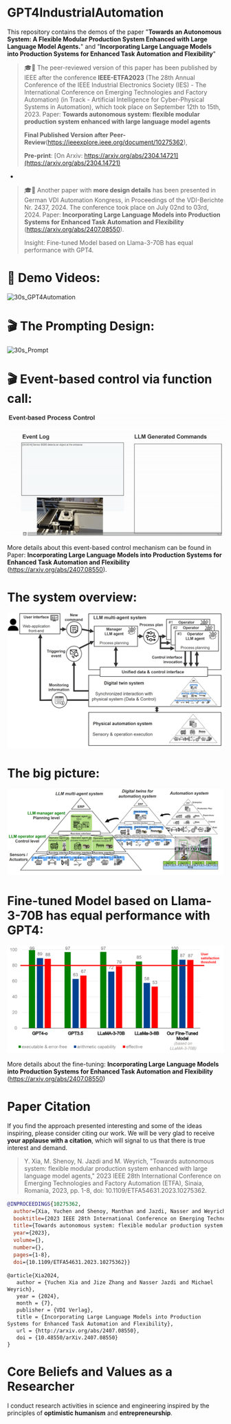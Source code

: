 # GPT4IndustrialAutomation 

This repository contains the demos of the paper "**Towards an Autonomous System: A Flexible Modular Production System Enhanced with Large Language Model Agents.**" and "**Incorporating Large Language Models into Production Systems for Enhanced Task Automation and Flexibility**"

> :mortar_board::page_facing_up: The peer-reviewed version of this paper has been published by IEEE after the conference **IEEE-ETFA2023** (The 28th Annual Conference of the IEEE Industrial Electronics Society (IES) - The International Conference on Emerging Technologies and Factory Automation) (in Track - Artificial Intelligence for Cyber-Physical Systems in Automation), which took place on September 12th to 15th, 2023. Paper: **Towards autonomous system: flexible modular production system enhanced with large language model agents**
> 
> **Final Published Version after Peer-Review**(https://ieeexplore.ieee.org/document/10275362),
> 
> **Pre-print**: [On Arxiv: https://arxiv.org/abs/2304.14721](https://arxiv.org/abs/2304.14721)

-

> :mortar_board::page_facing_up: Another paper with **more design details** has been presented in German VDI Automation Kongress, in Proceedings of the VDI-Berichte Nr. 2437, 2024. The conference took place on July 02nd to 03rd, 2024. Paper: **Incorporating Large Language Models into Production Systems for Enhanced Task Automation and Flexibility** (https://arxiv.org/abs/2407.08550).
> 
> Insight: Fine-tuned Model based on Llama-3-70B has equal performance with GPT4.
 
# :movie_camera: Demo Videos:

![30s_GPT4Automation](https://github.com/YuchenXia/GPT4IndustrialAutomation/assets/39265101/b4b700fa-5262-44a3-9fdd-6eb4930dae23)

# :clapper: The Prompting Design:
![30s_Prompt](https://github.com/YuchenXia/GPT4IndustrialAutomation/assets/39265101/3bf1c466-de0c-4fe2-8e47-19b8765997b8)

# :clapper: Event-based control via function call:
![event_based_control](event_based_control.gif)

More details about this event-based control mechanism can be found in Paper: **Incorporating Large Language Models into Production Systems for Enhanced Task Automation and Flexibility** (https://arxiv.org/abs/2407.08550). 

# The system overview:
![system_overview](system_overview.png)

# The big picture:
![system_automation_pyramid](system_automation_pyramid.png)

# Fine-tuned Model based on Llama-3-70B has equal performance with GPT4:
![models_evaluation](models_evaluation.png)

More details about the fine-tuning: **Incorporating Large Language Models into Production Systems for Enhanced Task Automation and Flexibility** (https://arxiv.org/abs/2407.08550)


# Paper Citation
If you find the approach presented interesting and some of the ideas inspiring, please consider citing our work. We will be very glad to receive **your applause with a citation**, which will signal to us that there is true interest and demand.

>Y. Xia, M. Shenoy, N. Jazdi and M. Weyrich, "Towards autonomous system: flexible modular production system enhanced with large language model agents," 2023 IEEE 28th International Conference on Emerging Technologies and Factory Automation (ETFA), Sinaia, Romania, 2023, pp. 1-8, doi: 10.1109/ETFA54631.2023.10275362.

```bibtex
@INPROCEEDINGS{10275362,
  author={Xia, Yuchen and Shenoy, Manthan and Jazdi, Nasser and Weyrich, Michael},
  booktitle={2023 IEEE 28th International Conference on Emerging Technologies and Factory Automation (ETFA)}, 
  title={Towards autonomous system: flexible modular production system enhanced with large language model agents}, 
  year={2023},
  volume={},
  number={},
  pages={1-8},
  doi={10.1109/ETFA54631.2023.10275362}}
```
```
@article{Xia2024,
   author = {Yuchen Xia and Jize Zhang and Nasser Jazdi and Michael Weyrich},
   year = {2024},
   month = {7},
   publisher = {VDI Verlag},
   title = {Incorporating Large Language Models into Production Systems for Enhanced Task Automation and Flexibility},
   url = {http://arxiv.org/abs/2407.08550},
   doi = {10.48550/arXiv.2407.08550}
}
```


# Core Beliefs and Values as a Researcher
I conduct research activities in science and engineering inspired by the principles of **optimistic humanism** and **entrepreneurship**.
